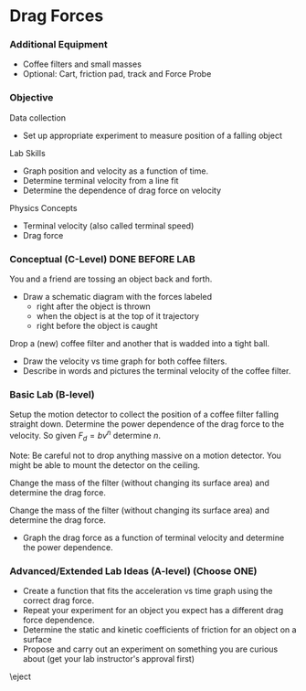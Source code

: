 # Drag Forces


### Additional Equipment

- Coffee filters and small masses
- Optional: Cart, friction pad, track and Force Probe

### Objective

Data collection

- Set up appropriate experiment to measure position of a falling object 

Lab Skills

- Graph position and velocity as a function of time.
- Determine terminal velocity from a line fit
- Determine the dependence of drag force on velocity

Physics Concepts

- Terminal velocity (also called terminal speed)
- Drag force

### Conceptual (C-Level) DONE BEFORE LAB

You and a friend are tossing an object back and forth.

- Draw a schematic diagram with the forces labeled 
  - right after the object is thrown
  - when the object is at the top of it trajectory
  - right before the object is caught

Drop a (new) coffee filter and another that is wadded into a tight ball.

- Draw the velocity vs time graph for both coffee filters.
- Describe in words and pictures the terminal velocity of the coffee filter.

### Basic Lab (B-level)

Setup the motion detector to collect the position of a coffee filter falling straight down. Determine the power dependence of the drag force to the velocity. So given $F_d = b v^n$ 
determine $n$. 

Note: Be careful not to drop anything massive on a motion detector. You might be able to mount the detector on the ceiling.

Change the mass of the filter (without changing its surface area) and determine the drag force.


Change the mass of the filter (without changing its surface area) and determine the drag force.

- Graph the drag force as a function of terminal velocity and determine the power dependence.

### Advanced/Extended Lab Ideas (A-level) (Choose ONE)

- Create a function that fits the acceleration vs time graph using the correct drag force.
- Repeat your experiment for an object you expect has a different drag force dependence.
- Determine the static and kinetic coefficients of friction for an object on a surface
- Propose and carry out an experiment on something you are curious about (get your lab instructor's approval first)

\eject

